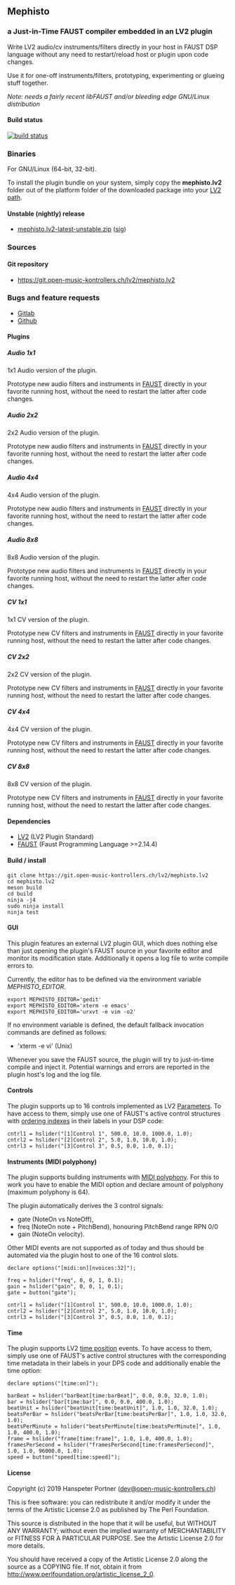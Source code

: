 ## Mephisto

### a Just-in-Time FAUST compiler embedded in an LV2 plugin

Write LV2 audio/cv instruments/filters directly in your host in FAUST
DSP language without any need to restart/reload host or plugin upon code changes.

Use it for one-off instruments/filters, prototyping, experimenting or
glueing stuff together.

*Note: needs a fairly recent libFAUST and/or bleeding edge GNU/Linux distribution*

#### Build status

[![build status](https://gitlab.com/OpenMusicKontrollers/mephisto.lv2/badges/master/build.svg)](https://gitlab.com/OpenMusicKontrollers/mephisto.lv2/commits/master)

### Binaries

For GNU/Linux (64-bit, 32-bit).

To install the plugin bundle on your system, simply copy the __mephisto.lv2__
folder out of the platform folder of the downloaded package into your
[LV2 path](http://lv2plug.in/pages/filesystem-hierarchy-standard.html).

<!--
#### Stable release

* [mephisto.lv2-0.2.0.zip](https://dl.open-music-kontrollers.ch/mephisto.lv2/stable/mephisto.lv2-0.2.0.zip) ([sig](https://dl.open-music-kontrollers.ch/mephisto.lv2/stable/mephisto.lv2-0.2.0.zip.sig))
-->

#### Unstable (nightly) release

* [mephisto.lv2-latest-unstable.zip](https://dl.open-music-kontrollers.ch/mephisto.lv2/unstable/mephisto.lv2-latest-unstable.zip) ([sig](https://dl.open-music-kontrollers.ch/mephisto.lv2/unstable/mephisto.lv2-latest-unstable.zip.sig))

### Sources

<!--
#### Stable release

* [mephisto.lv2-0.2.0.tar.xz](https://git.open-music-kontrollers.ch/lv2/mephisto.lv2/snapshot/mephisto.lv2-0.2.0.tar.xz)
-->

#### Git repository

* <https://git.open-music-kontrollers.ch/lv2/mephisto.lv2>

<!--
### Packages

* [ArchLinux](https://www.archlinux.org/packages/community/x86_64/mephisto.lv2/)
-->

### Bugs and feature requests

* [Gitlab](https://gitlab.com/OpenMusicKontrollers/mephisto.lv2)
* [Github](https://github.com/OpenMusicKontrollers/mephisto.lv2)

#### Plugins

##### Audio 1x1

1x1 Audio version of the plugin.

Prototype new audio filters and instruments in [FAUST](https://faust.grame.fr)
directly in your favorite running host, without the need to restart the latter
after code changes.

##### Audio 2x2

2x2 Audio version of the plugin.

Prototype new audio filters and instruments in [FAUST](https://faust.grame.fr)
directly in your favorite running host, without the need to restart the latter
after code changes.

##### Audio 4x4

4x4 Audio version of the plugin.

Prototype new audio filters and instruments in [FAUST](https://faust.grame.fr)
directly in your favorite running host, without the need to restart the latter
after code changes.

##### Audio 8x8

8x8 Audio version of the plugin.

Prototype new audio filters and instruments in [FAUST](https://faust.grame.fr)
directly in your favorite running host, without the need to restart the latter
after code changes.

##### CV 1x1

1x1 CV version of the plugin.

Prototype new CV filters and instruments in [FAUST](https://faust.grame.fr)
directly in your favorite running host, without the need to restart the latter
after code changes.

##### CV 2x2

2x2 CV version of the plugin.

Prototype new CV filters and instruments in [FAUST](https://faust.grame.fr)
directly in your favorite running host, without the need to restart the latter
after code changes.

##### CV 4x4

4x4 CV version of the plugin.

Prototype new CV filters and instruments in [FAUST](https://faust.grame.fr)
directly in your favorite running host, without the need to restart the latter
after code changes.

##### CV 8x8

8x8 CV version of the plugin.

Prototype new CV filters and instruments in [FAUST](https://faust.grame.fr)
directly in your favorite running host, without the need to restart the latter
after code changes.

#### Dependencies

* [LV2](http://lv2plug.in) (LV2 Plugin Standard)
* [FAUST](https://faust.grame.fr/) (Faust Programming Language >=2.14.4)

#### Build / install

	git clone https://git.open-music-kontrollers.ch/lv2/mephisto.lv2
	cd mephisto.lv2
	meson build
	cd build
	ninja -j4
	sudo ninja install
	ninja test

#### GUI

This plugin features an external LV2 plugin GUI, which does nothing else than
just opening the plugin's FAUST source in your favorite editor and monitor its
modification state. Additionally it opens a log file to write compile errors to.

Currently, the editor has to be defined via the environment variable
*MEPHISTO_EDITOR*.

    export MEPHISTO_EDITOR='gedit'
    export MEPHISTO_EDITOR='xterm -e emacs'
    export MEPHISTO_EDITOR='urxvt -e vim -o2'

If no environment variable is defined, the default fallback invocation commands
are defined as follows:

* 'xterm -e vi' (Unix)
<!--
* 'open -nW' (MacOS)
* 'cmd /c start /wait' (Windows)
-->

Whenever you save the FAUST source, the plugin will try to just-in-time compile and
inject it. Potential warnings and errors are reported in the plugin host's log
and the log file.

#### Controls

The plugin supports up to 16 controls implemented as LV2
[Parameters](http://lv2plug.in/ns/lv2core/lv2core.html#Parameter). To have
access to them, simply use one of FAUST's active control structures with
[ordering indexes](https://faust.grame.fr/doc/manual/index.html#ordering-ui-elements)
in their labels in your DSP code:

    cntrl1 = hslider("[1]Control 1", 500.0, 10.0, 1000.0, 1.0);
    cntrl2 = hslider("[2]Control 2", 5.0, 1.0, 10.0, 1.0);
    cntrl3 = hslider("[3]Control 3", 0.5, 0.0, 1.0, 0.1);

#### Instruments (MIDI polyphony)

The plugin supports building instruments with
[MIDI polyphony](https://faust.grame.fr/doc/manual/index.html#midi-polyphony-support).
For this to work you have to enable the MIDI option and declare amount of polyphony
(maximum polyphony is 64).

The plugin automatically derives the 3 control signals:

* gate (NoteOn vs NoteOff),
* freq (NoteOn note + PitchBend), honouring PitchBend range RPN 0/0
* gain (NoteOn velocity).

Other MIDI events are not supported as of today and thus should be
automated via the plugin host to one of the 16 control slots.

    declare options("[midi:on][nvoices:32]");

    freq = hslider("freq", 0, 0, 1, 0.1);
    gain = hslider("gain", 0, 0, 1, 0.1);
    gate = button("gate");

    cntrl1 = hslider("[1]Control 1", 500.0, 10.0, 1000.0, 1.0);
    cntrl2 = hslider("[2]Control 2", 5.0, 1.0, 10.0, 1.0);
    cntrl3 = hslider("[3]Control 3", 0.5, 0.0, 1.0, 0.1);

#### Time

The plugin supports LV2 [time position](http://lv2plug.in/ns/ext/time/time.html#Position)
events. To have access to them, simply use one of FAUST's active control
structures with the corresponding time metadata in their labels in your DPS code
and additionally enable the time option:

    declare options("[time:on]");

    barBeat = hslider("barBeat[time:barBeat]", 0.0, 0.0, 32.0, 1.0);
    bar = hslider("bar[time:bar]", 0.0, 0.0, 400.0, 1.0);
    beatUnit = hslider("beatUnit[time:beatUnit]", 1.0, 1.0, 32.0, 1.0);
    beatsPerBar = hslider("beatsPerBar[time:beatsPerBar]", 1.0, 1.0, 32.0, 1.0);
    beatsPerMinute = hslider("beatsPerMinute[time:beatsPerMinute]", 1.0, 1.0, 400.0, 1.0);
    frame = hslider("frame[time:frame]", 1.0, 1.0, 400.0, 1.0);
    framesPerSecond = hslider("framesPerSecond[time:framesPerSecond]", 1.0, 1.0, 96000.0, 1.0);
    speed = button("speed[time:speed]");

#### License

Copyright (c) 2019 Hanspeter Portner (dev@open-music-kontrollers.ch)

This is free software: you can redistribute it and/or modify
it under the terms of the Artistic License 2.0 as published by
The Perl Foundation.

This source is distributed in the hope that it will be useful,
but WITHOUT ANY WARRANTY; without even the implied warranty of
MERCHANTABILITY or FITNESS FOR A PARTICULAR PURPOSE. See the
Artistic License 2.0 for more details.

You should have received a copy of the Artistic License 2.0
along the source as a COPYING file. If not, obtain it from
<http://www.perlfoundation.org/artistic_license_2_0>.
